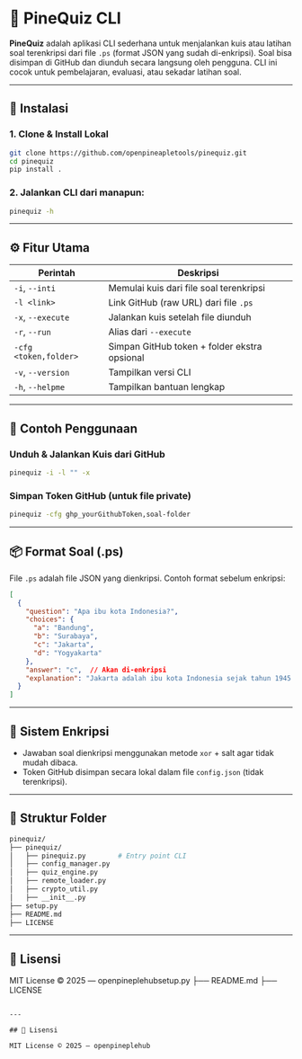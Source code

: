 
# 🍍 PineQuiz CLI

**PineQuiz** adalah aplikasi CLI sederhana untuk menjalankan kuis atau latihan soal terenkripsi dari file `.ps` (format JSON yang sudah di-enkripsi). Soal bisa disimpan di GitHub dan diunduh secara langsung oleh pengguna. CLI ini cocok untuk pembelajaran, evaluasi, atau sekadar latihan soal.

---

## 🚀 Instalasi

### 1. Clone & Install Lokal

```bash
git clone https://github.com/openpineapletools/pinequiz.git
cd pinequiz
pip install .
```

### 2. Jalankan CLI dari manapun:

```bash
pinequiz -h
```

---

## ⚙️ Fitur Utama

| Perintah | Deskripsi |
|----------|-----------|
| `-i`, `--inti` | Memulai kuis dari file soal terenkripsi |
| `-l <link>` | Link GitHub (raw URL) dari file `.ps` |
| `-x`, `--execute` | Jalankan kuis setelah file diunduh |
| `-r`, `--run` | Alias dari `--execute` |
| `-cfg <token,folder>` | Simpan GitHub token + folder ekstra opsional |
| `-v`, `--version` | Tampilkan versi CLI |
| `-h`, `--helpme` | Tampilkan bantuan lengkap |

---

## 🧪 Contoh Penggunaan

### Unduh & Jalankan Kuis dari GitHub

```bash
pinequiz -i -l "" -x
```

### Simpan Token GitHub (untuk file private)

```bash
pinequiz -cfg ghp_yourGithubToken,soal-folder
```

---

## 📦 Format Soal (.ps)

File `.ps` adalah file JSON yang dienkripsi. Contoh format sebelum enkripsi:

```json
[
  {
    "question": "Apa ibu kota Indonesia?",
    "choices": {
      "a": "Bandung",
      "b": "Surabaya",
      "c": "Jakarta",
      "d": "Yogyakarta"
    },
    "answer": "c",  // Akan di-enkripsi
    "explanation": "Jakarta adalah ibu kota Indonesia sejak tahun 1945."
  }
]
```

---

## 🔐 Sistem Enkripsi

- Jawaban soal dienkripsi menggunakan metode `xor` + salt agar tidak mudah dibaca.
- Token GitHub disimpan secara lokal dalam file `config.json` (tidak terenkripsi).

---

## 📂 Struktur Folder

```bash
pinequiz/
├── pinequiz/
│   ├── pinequiz.py        # Entry point CLI
│   ├── config_manager.py
│   ├── quiz_engine.py
│   ├── remote_loader.py
│   ├── crypto_util.py
│   ├── __init__.py
├── setup.py
├── README.md
├── LICENSE
```

---

## 📝 Lisensi

MIT License © 2025 — openpineplehubsetup.py
├── README.md
├── LICENSE
```

---

## 📝 Lisensi

MIT License © 2025 — openpineplehub